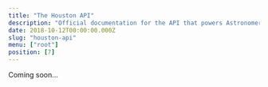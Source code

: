 ```yaml
---
title: "The Houston API"
description: "Official documentation for the API that powers Astronomer."
date: 2018-10-12T00:00:00.000Z
slug: "houston-api"
menu: ["root"]
position: [7]
---
```

Coming soon...